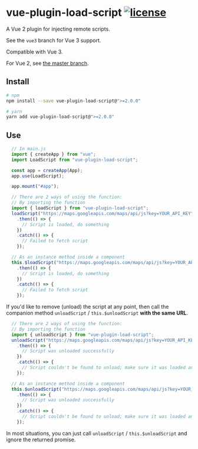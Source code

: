 # vue-plugin-load-script [![license](https://img.shields.io/github/license/tserkov/vue-plugin-load-script.svg)]()
A Vue 2 plugin for injecting remote scripts.

See the `vue3` branch for Vue 3 support.

Compatible with Vue 3.

For Vue 2, see [the master branch](/tserkov/vue-plugin-load-script/tree/master).

## Install

``` bash
# npm
npm install --save vue-plugin-load-script@">=2.0.0"
```

``` bash
# yarn
yarn add vue-plugin-load-script@">=2.0.0"
```

## Use

```javascript
  // In main.js
  import { createApp } from "vue";
  import LoadScript from "vue-plugin-load-script";

  const app = createApp(App);
  app.use(LoadScript);

  app.mount("#app");
```

```javascript
  // There are 2 ways of using the function:
  // By importing the function
  import { loadScript } from "vue-plugin-load-script";
  loadScript("https://maps.googleapis.com/maps/api/js?key=YOUR_API_KEY")
    .then(() => {
      // Script is loaded, do something
    })
    .catch(() => {
      // Failed to fetch script
    });

  // As an instance method inside a component
  this.$loadScript("https://maps.googleapis.com/maps/api/js?key=YOUR_API_KEY")
    .then(() => {
      // Script is loaded, do something
    })
    .catch(() => {
      // Failed to fetch script
    });
```

If you'd like to remove (unload) the script at any point, then call the companion method `unloadScript` / `this.$unloadScript` __with the same URL__.

```javascript
  // There are 2 ways of using the function:
  // By importing the function
  import { unloadScript } from "vue-plugin-load-script";
  unloadScript("https://maps.googleapis.com/maps/api/js?key=YOUR_API_KEY")
    .then(() => {
      // Script was unloaded successfully
    })
    .catch(() => {
      // Script couldn't be found to unload; make sure it was loaded and that you passed the same URL
    });

  // As an instance method inside a component
  this.$unloadScript("https://maps.googleapis.com/maps/api/js?key=YOUR_API_KEY")
    .then(() => {
      // Script was unloaded successfully
    })
    .catch(() => {
      // Script couldn't be found to unload; make sure it was loaded and that you passed the same URL
    });
```
In most situations, you can just call `unloadScript` / `this.$unloadScript` and ignore the returned promise.
